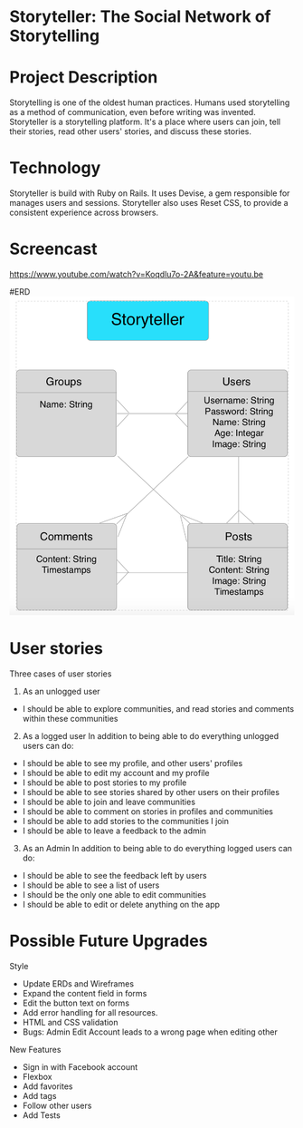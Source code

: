# Storyteller: The Social Network of Storytelling

# Project Description
Storytelling is one of the oldest human practices. Humans used storytelling as a method of communication, even before writing was invented.
Storyteller is a storytelling platform. It's a place where users can join, tell their stories, read other users' stories, and discuss these stories.

# Technology
Storyteller is build with Ruby on Rails. It uses Devise, a gem responsible for manages users and sessions. Storyteller also uses Reset CSS, to provide a consistent experience across browsers.

# Screencast
https://www.youtube.com/watch?v=Koqdlu7o-2A&feature=youtu.be

#ERD
![Alt text](planning/ERD-MVP.png?raw=true "Title")

# User stories
Three cases of user stories

1. As an unlogged user
  - I should be able to explore communities, and read stories and comments within these communities

2. As a logged user
  In addition to being able to do everything unlogged users can do:
  - I should be able to see my profile, and other users' profiles
  - I should be able to edit my account and my profile
  - I should be able to post stories to my profile
  - I should be able to see stories shared by other users on their profiles
  - I should be able to join and leave communities
  - I should be able to comment on stories in profiles and communities
  - I should be able to add stories to the communities I join
  - I should be able to leave a feedback to the admin

3. As an Admin
  In addition to being able to do everything logged users can do:
  - I should be able to see the feedback left by users
  - I should be able to see a list of users
  - I should be the only one able to edit communities
  - I should be able to edit or delete anything on the app

# Possible Future Upgrades
Style
- Update ERDs and Wireframes
- Expand the content field in forms
- Edit the button text on forms
- Add error handling for all resources.
- HTML and CSS validation
- Bugs: Admin Edit Account leads to a wrong page when editing other

New Features
- Sign in with Facebook account
- Flexbox
- Add favorites
- Add tags
- Follow other users
- Add Tests
